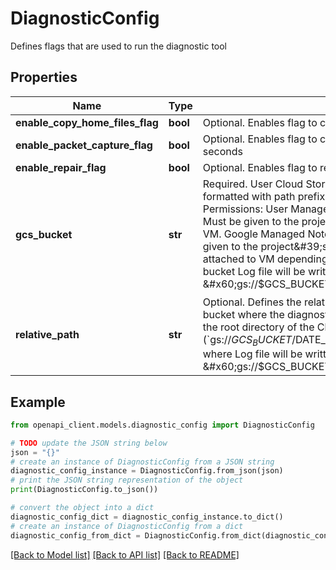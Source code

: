 # DiagnosticConfig

Defines flags that are used to run the diagnostic tool

## Properties

Name | Type | Description | Notes
------------ | ------------- | ------------- | -------------
**enable_copy_home_files_flag** | **bool** | Optional. Enables flag to copy all &#x60;/home/jupyter&#x60; folder contents | [optional] 
**enable_packet_capture_flag** | **bool** | Optional. Enables flag to capture packets from the instance for 30 seconds | [optional] 
**enable_repair_flag** | **bool** | Optional. Enables flag to repair service for instance | [optional] 
**gcs_bucket** | **str** | Required. User Cloud Storage bucket location (REQUIRED). Must be formatted with path prefix (&#x60;gs://$GCS_BUCKET&#x60;). Permissions: User Managed Notebooks: - storage.buckets.writer: Must be given to the project&#39;s service account attached to VM. Google Managed Notebooks: - storage.buckets.writer: Must be given to the project&#39;s service account or user credentials attached to VM depending on authentication mode. Cloud Storage bucket Log file will be written to &#x60;gs://$GCS_BUCKET/$RELATIVE_PATH/$VM_DATE_$TIME.tar.gz&#x60; | [optional] 
**relative_path** | **str** | Optional. Defines the relative storage path in the Cloud Storage bucket where the diagnostic logs will be written: Default path will be the root directory of the Cloud Storage bucket (&#x60;gs://$GCS_BUCKET/$DATE_$TIME.tar.gz&#x60;) Example of full path where Log file will be written: &#x60;gs://$GCS_BUCKET/$RELATIVE_PATH/&#x60; | [optional] 

## Example

```python
from openapi_client.models.diagnostic_config import DiagnosticConfig

# TODO update the JSON string below
json = "{}"
# create an instance of DiagnosticConfig from a JSON string
diagnostic_config_instance = DiagnosticConfig.from_json(json)
# print the JSON string representation of the object
print(DiagnosticConfig.to_json())

# convert the object into a dict
diagnostic_config_dict = diagnostic_config_instance.to_dict()
# create an instance of DiagnosticConfig from a dict
diagnostic_config_from_dict = DiagnosticConfig.from_dict(diagnostic_config_dict)
```
[[Back to Model list]](../README.md#documentation-for-models) [[Back to API list]](../README.md#documentation-for-api-endpoints) [[Back to README]](../README.md)


